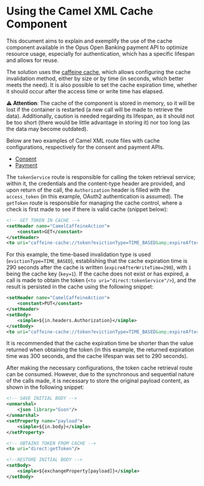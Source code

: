 # Using the Camel XML Cache Component

This document aims to explain and exemplify the use of the cache component available in the Opus Open Banking payment API to optimize resource usage, especially for authentication, which has a specific lifespan and allows for reuse.

The solution uses the [caffeine cache](https://camel.apache.org/components/3.12.x/caffeine-cache-component.html), which allows configuring the cache invalidation method, either by size or by time (in seconds, which better meets the need). It is also possible to set the cache expiration time, whether it should occur after the access time or write time has elapsed.

**:warning: Attention**: The cache of the component is stored in memory, so it will be lost if the container is restarted (a new call will be made to retrieve the data). Additionally, caution is needed regarding its lifespan, as it should not be too short (there would be little advantage in storing it) nor too long (as the data may become outdated).

Below are two examples of Camel XML route files with cache configurations, respectively for the consent and payment APIs.

- [Consent](./attachments/OOB_Cache_Consent.xml)
- [Payment](./attachments/OOB_Cache_Payment.xml)

The `tokenService` route is responsible for calling the token retrieval service; within it, the credentials and the content-type header are provided, and upon return of the call, the `Authorization` header is filled with the `access_token` (in this example, OAuth2 authentication is assumed). The `getToken` route is responsible for managing the cache control, where a check is first made to see if there is valid cache (snippet below):

```xml
<!-- GET TOKEN IN CACHE -->
<setHeader name="CamelCaffeineAction">
    <constant>GET</constant>
</setHeader>
<to uri="caffeine-cache://token?evictionType=TIME_BASED&amp;expireAfterWriteTime=290&amp;key=1"/>
```

For this example, the time-based invalidation type is used (`evictionType=TIME_BASED`), establishing that the cache expiration time is 290 seconds after the cache is written (`expireAfterWriteTime=290`), with `1` being the cache key (`key=1`). If the cache does not exist or has expired, a call is made to obtain the token (`<to uri="direct:tokenService"/>`), and the result is persisted in the cache using the following snippet:

```xml
<setHeader name="CamelCaffeineAction">
    <constant>PUT</constant>
</setHeader>
<setBody>
    <simple>${in.headers.Authorization}</simple>
</setBody>
<to uri="caffeine-cache://token?evictionType=TIME_BASED&amp;expireAfterWriteTime=290&amp;key=1"/>
```
It is recommended that the cache expiration time be shorter than the value returned when obtaining the token (in this example, the returned expiration time was 300 seconds, and the cache lifespan was set to 290 seconds).

After making the necessary configurations, the token cache retrieval route can be consumed. However, due to the synchronous and sequential nature of the calls made, it is necessary to store the original payload content, as shown in the following snippet:

```xml
<!-- SAVE INITIAL BODY -->
<unmarshal>
    <json library="Gson"/>
</unmarshal>
<setProperty name="payload">
    <simple>${in.body}</simple>
</setProperty>

<!-- OBTAINS TOKEN FROM CACHE -->
<to uri="direct:getToken"/>

<!--RESTORE INITIAL BODY -->
<setBody>
    <simple>${exchangeProperty[payload]}</simple>
</setBody>
```